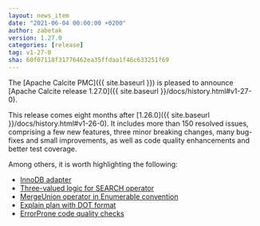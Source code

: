 ```yaml
---
layout: news_item
date: "2021-06-04 00:00:00 +0200"
author: zabetak
version: 1.27.0
categories: [release]
tag: v1-27-0
sha: 60f07118f31776462ea35ffdaa1f46c633251f69
---
```

<!--
{% comment %}
Licensed to the Apache Software Foundation (ASF) under one or more
contributor license agreements.  See the NOTICE file distributed with
this work for additional information regarding copyright ownership.
The ASF licenses this file to you under the Apache License, Version 2.0
(the "License"); you may not use this file except in compliance with
the License.  You may obtain a copy of the License at

http://www.apache.org/licenses/LICENSE-2.0

Unless required by applicable law or agreed to in writing, software
distributed under the License is distributed on an "AS IS" BASIS,
WITHOUT WARRANTIES OR CONDITIONS OF ANY KIND, either express or implied.
See the License for the specific language governing permissions and
limitations under the License.
{% endcomment %}
-->

The [Apache Calcite PMC]({{ site.baseurl }})
is pleased to announce
[Apache Calcite release 1.27.0]({{ site.baseurl }}/docs/history.html#v1-27-0).

This release comes eight months after [1.26.0]({{ site.baseurl }}/docs/history.html#v1-26-0).
It includes more than 150 resolved
issues, comprising a few new features, three minor breaking changes, many bug-fixes and small
improvements, as well as code quality enhancements and better test coverage. 

Among others, it is worth highlighting the following:

* [InnoDB adapter](https://issues.apache.org/jira/browse/CALCITE-4034)
* [Three-valued logic for SEARCH operator](https://issues.apache.org/jira/browse/CALCITE-4446)
* [MergeUnion operator in Enumerable convention](https://issues.apache.org/jira/browse/CALCITE-3221)
* [Explain plan with DOT format](https://issues.apache.org/jira/browse/CALCITE-4260)
* [ErrorProne code quality checks](https://issues.apache.org/jira/browse/CALCITE-4314)
